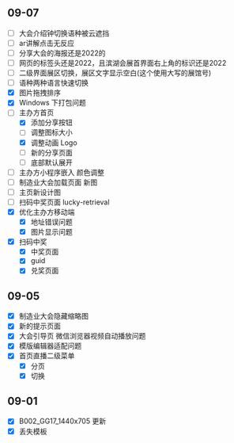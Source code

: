 ## 09-07

- [ ] 大会介绍钟切换语种被云遮挡
- [ ] ar讲解点击无反应
- [ ] 分享大会的海报还是2022的
- [ ] 网页的标签头还是2022，且滨湖会展首界面右上角的标识还是2022
- [ ] 二级界面展区切换，展区文字显示空白(这个使用大写的展馆号)
- [ ] 语种两种语言快速切换
- [x] 图片拖拽排序
- [x] Windows 下打包问题
- [ ] 主办方首页
	- [x] 添加分享按钮
	- [ ] 调整图标大小
	- [x] 调整动画 Logo
	- [ ] 新的分享页面
	- [ ] 底部默认展开
- [ ] 主办方小程序嵌入 颜色调整
- [ ] 制造业大会加载页面 新图
- [ ] 主页新设计图
- [ ] 扫码中奖页面 lucky-retrieval
- [x] 优化主办方移动端
	- [x] 地址错误问题
	- [x] 图片显示问题
- [x] 扫码中奖
	- [x] 中奖页面
	- [x] guid
	- [x] 兑奖页面
## 09-05

- [x] 制造业大会隐藏缩略图
- [x] 新的提示页面
- [x] 大会引导页 微信浏览器视频自动播放问题
- [x] 模版编辑器适配问题
- [x] 首页直播二级菜单
	- [x] 分页
	- [x] 切换
## 09-01

- [x] B002_GG17_1440x705 更新
- [x] 丢失模板